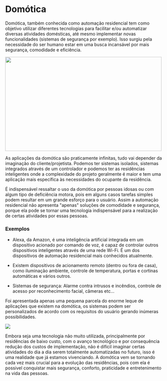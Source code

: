 # Domótica


Domótica, também conhecida como automação residencial tem como objetivo utilizar diferentes tecnologias para facilitar e/ou 
automatizar diversas atividades domésticas, até mesmo implementar novas funcionalidades (sistemas de segurança por exemplo).
Isso surgiu pela necessidade do ser humano estar em uma busca incansável por mais segurança, comodidade e eficiência.

<img src="http://www.spectrumapartments.ro/wp-content/uploads/2018/05/cropped-Smart-Home-Connections.jpeg" width="500" height="300" />

As aplicações da domótica são praticamente infinitas, tudo vai depender da imaginação do cliente/projetista. Podemos ter sistemas isolados, sistemas integrados através de um controlador e podemos ter as residências inteligentes onde a complexidade do projeto geralmente é maior e tem uma aplicação mais específica às necessidades do ocupante da residência.

É indispensável ressaltar o uso da domótica por pessoas idosas ou com algum tipo de deficiência motora, pois em alguns casos tarefas simples podem resultar em um grande esforço para o usuário. Assim a automação residencial não apresenta "apenas" soluções de comodidade e segurança, porque ela pode se tornar uma tecnologia indispensável para a realização de certas atividades por essas pessoas.

### Exemplos

- Alexa, da Amazon, é uma inteligência artificial integrada em um dispositivo acionado por comando de voz, é capaz de controlar outros dispositivos inteligentes através de uma rede Wi-Fi. É um dos dispositivos de automação residencial mais conhecidos atualmente.

- Existem dispositivos de acionamento remoto (dentro ou fora de casa), como iluminação ambiente, controle de temperatura, portas e cortinas automáticas e vários outros.

- Sistemas de segurança: Alarme contra intrusos e incêndios, controle de acesso por reconhecimento facial, câmeras etc...

Foi apresentada apenas uma pequena parcela do enorme leque de aplicações que existem na domótica, os sistemas podem ser personalizados de acordo com os requisitos do usuário gerando inúmeras possibilidades.

![](https://www.horadohomem.com.br/wp-content/uploads/2019/02/smar-home-1024x576.jpg)

Embora seja uma tecnologia não muito utilizada, principalmente por residências de baixo custo, com o avanço tecnológico e por consequência redução dos custos de implementação, não é difícil imaginar certas atividades do dia a dia serem totalmente automatizadas no futuro, isso é uma realidade que já estamos vivenciando. A domótica vem se tornando cada vez mais crucial para a evolução das residências, pois com ela é possivel conquistar mais segurança, conforto, praticidade e entretenimento na vida das pessoas.

